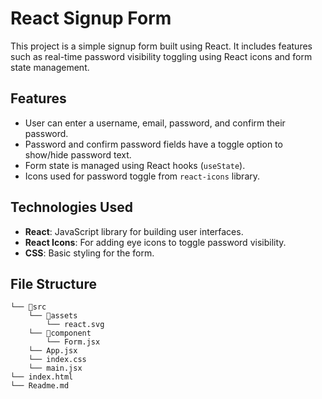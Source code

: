 # React Signup Form 

This project is a simple signup form built using React. It includes features such as real-time password visibility toggling using React icons and form state management.

## Features

- User can enter a username, email, password, and confirm their password.
- Password and confirm password fields have a toggle option to show/hide password text.
- Form state is managed using React hooks (`useState`).
- Icons used for password toggle from `react-icons` library.

## Technologies Used

- **React**: JavaScript library for building user interfaces.
- **React Icons**: For adding eye icons to toggle password visibility.
- **CSS**: Basic styling for the form.

## File Structure

```
└── 📁src
    └── 📁assets
        └── react.svg
    └── 📁component
        └── Form.jsx
    └── App.jsx
    └── index.css
    └── main.jsx
└── index.html
└── Readme.md
```